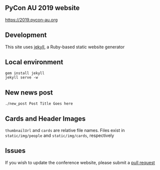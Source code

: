 ## PyCon AU 2019 website

https://2019.pycon-au.org

## Development 

This site uses [jekyll](https://jekyllrb.com/), a Ruby-based static website generator

## Local environment

``` shell
gem install jekyll
jekyll serve -w
```

## New news post

```shell
./new_post Post Title Goes here
```

## Cards and Header Images

`thumbnailUrl` and `cards` are relative file names. Files exist in `static/img/people` and `static/img/cards`, respectively


## Issues

If you wish to update the conference website, please submit a [pull request](https://help.github.com/articles/about-pull-requests/)
